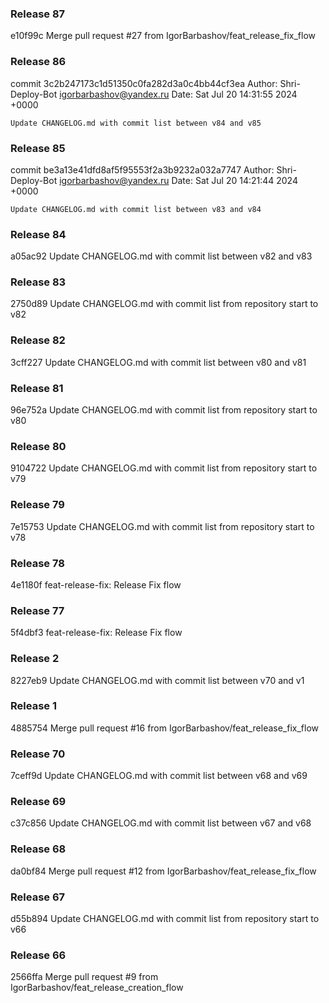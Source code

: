 ### Release 87

e10f99c Merge pull request #27 from IgorBarbashov/feat_release_fix_flow

### Release 86

commit 3c2b247173c1d51350c0fa282d3a0c4bb44cf3ea
Author: Shri-Deploy-Bot <igorbarbashov@yandex.ru>
Date:   Sat Jul 20 14:31:55 2024 +0000

    Update CHANGELOG.md with commit list between v84 and v85

### Release 85

commit be3a13e41dfd8af5f95553f2a3b9232a032a7747
Author: Shri-Deploy-Bot <igorbarbashov@yandex.ru>
Date:   Sat Jul 20 14:21:44 2024 +0000

    Update CHANGELOG.md with commit list between v83 and v84

### Release 84

a05ac92 Update CHANGELOG.md with commit list between v82 and v83

### Release 83

2750d89 Update CHANGELOG.md with commit list from repository start to v82

### Release 82

3cff227 Update CHANGELOG.md with commit list between v80 and v81

### Release 81

96e752a Update CHANGELOG.md with commit list from repository start to v80

### Release 80

9104722 Update CHANGELOG.md with commit list from repository start to v79

### Release 79

7e15753 Update CHANGELOG.md with commit list from repository start to v78

### Release 78

4e1180f feat-release-fix: Release Fix flow

### Release 77

5f4dbf3 feat-release-fix: Release Fix flow

### Release 2

8227eb9 Update CHANGELOG.md with commit list between v70 and v1

### Release 1

4885754 Merge pull request #16 from IgorBarbashov/feat_release_fix_flow

### Release 70

7ceff9d Update CHANGELOG.md with commit list between v68 and v69

### Release 69

c37c856 Update CHANGELOG.md with commit list between v67 and v68

### Release 68

da0bf84 Merge pull request #12 from IgorBarbashov/feat_release_fix_flow

### Release 67

d55b894 Update CHANGELOG.md with commit list from repository start to v66

### Release 66

2566ffa Merge pull request #9 from IgorBarbashov/feat_release_creation_flow

